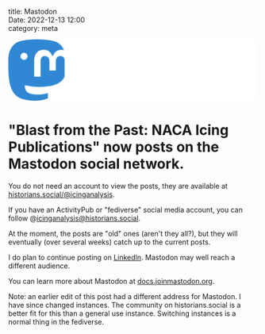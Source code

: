 title: Mastodon  
Date: 2022-12-13 12:00  
category: meta  

![Mastodon logo, a stylized pachyderm with a letter M.](images/mastodon.svg) 

# "Blast from the Past: NACA Icing Publications" now posts on the Mastodon social network.  

You do not need an account to view the posts, 
they are available at [historians.social/@icinganalysis](https://historians.social/@icinganalysis). 

If you have an ActivityPub or "fediverse" social media account, you can follow 
@icinganalysis@historians.social.

At the moment, the posts are "old" ones (aren't they all?), 
but they will eventually (over several weeks) catch up to the current posts. 

I do plan to continue posting on [LinkedIn](https://www.linkedin.com/in/donald-cook-96204316a/). 
Mastodon may well reach a different audience.  

You can learn more about Mastodon at [docs.joinmastodon.org](https://docs.joinmastodon.org/).  

Note: an earlier edit of this post had a different address for Mastodon. 
I have since changed instances. 
The community on historians.social is a better fit for this than a general use instance. 
Switching instances is a normal thing in the fediverse. 





